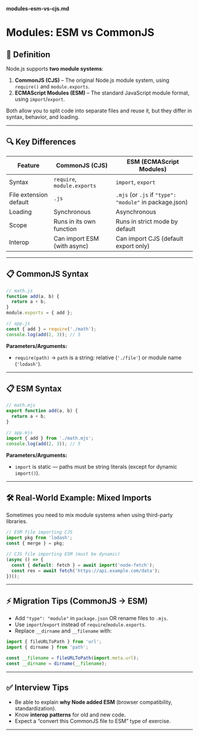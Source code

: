 **modules-esm-vs-cjs.md**

# Modules: ESM vs CommonJS

## 📌 Definition

Node.js supports **two module systems**:

1. **CommonJS (CJS)** – The original Node.js module system, using `require()` and `module.exports`.
2. **ECMAScript Modules (ESM)** – The standard JavaScript module format, using `import`/`export`.

Both allow you to split code into separate files and reuse it, but they differ in syntax, behavior, and loading.

------

## 🔍 Key Differences

| Feature                | CommonJS (CJS)              | ESM (ECMAScript Modules)                                |
| ---------------------- | --------------------------- | ------------------------------------------------------- |
| Syntax                 | `require`, `module.exports` | `import`, `export`                                      |
| File extension default | `.js`                       | `.mjs` (or `.js` if `"type": "module"` in package.json) |
| Loading                | Synchronous                 | Asynchronous                                            |
| Scope                  | Runs in its own function    | Runs in strict mode by default                          |
| Interop                | Can import ESM (with async) | Can import CJS (default export only)                    |

------

## 📋 CommonJS Syntax

```js
// math.js
function add(a, b) {
  return a + b;
}
module.exports = { add };

// app.js
const { add } = require('./math');
console.log(add(2, 3)); // 5
```

**Parameters/Arguments:**

- `require(path)` → `path` is a string: relative (`'./file'`) or module name (`'lodash'`).

------

## 📋 ESM Syntax

```js
// math.mjs
export function add(a, b) {
  return a + b;
}

// app.mjs
import { add } from './math.mjs';
console.log(add(2, 3)); // 5
```

**Parameters/Arguments:**

- `import` is static — paths must be string literals (except for dynamic `import()`).

------

## 🛠 Real-World Example: Mixed Imports

Sometimes you need to mix module systems when using third-party libraries.

```js
// ESM file importing CJS
import pkg from 'lodash';
const { merge } = pkg;

// CJS file importing ESM (must be dynamic)
(async () => {
  const { default: fetch } = await import('node-fetch');
  const res = await fetch('https://api.example.com/data');
})();
```

------

## ⚡ Migration Tips (CommonJS → ESM)

- Add `"type": "module"` in `package.json` OR rename files to `.mjs`.
- Use `import`/`export` instead of `require`/`module.exports`.
- Replace `__dirname` and `__filename` with:

```js
import { fileURLToPath } from 'url';
import { dirname } from 'path';

const __filename = fileURLToPath(import.meta.url);
const __dirname = dirname(__filename);
```

------

## ✅ Interview Tips

- Be able to explain **why Node added ESM** (browser compatibility, standardization).
- Know **interop patterns** for old and new code.
- Expect a “convert this CommonJS file to ESM” type of exercise.

------

